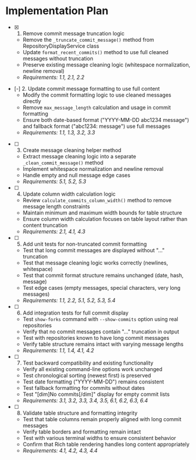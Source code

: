 # Implementation Plan

- [x] 1. Remove commit message truncation logic
  - Remove the `_truncate_commit_message()` method from RepositoryDisplayService class
  - Update `format_recent_commits()` method to use full cleaned messages without truncation
  - Preserve existing message cleaning logic (whitespace normalization, newline removal)
  - _Requirements: 1.1, 2.1, 2.2_

- [-] 2. Update commit message formatting to use full content
  - Modify the commit formatting logic to use cleaned messages directly
  - Remove `max_message_length` calculation and usage in commit formatting
  - Ensure both date-based format ("YYYY-MM-DD abc1234 message") and fallback format ("abc1234: message") use full messages
  - _Requirements: 1.1, 1.3, 3.2, 3.3_

- [ ] 3. Create message cleaning helper method
  - Extract message cleaning logic into a separate `_clean_commit_message()` method
  - Implement whitespace normalization and newline removal
  - Handle empty and null message edge cases
  - _Requirements: 5.1, 5.2, 5.3_

- [ ] 4. Update column width calculation logic
  - Review `calculate_commits_column_width()` method to remove message length constraints
  - Maintain minimum and maximum width bounds for table structure
  - Ensure column width calculation focuses on table layout rather than content truncation
  - _Requirements: 2.1, 4.1, 4.3_

- [ ] 5. Add unit tests for non-truncated commit formatting
  - Test that long commit messages are displayed without "..." truncation
  - Test that message cleaning logic works correctly (newlines, whitespace)
  - Test that commit format structure remains unchanged (date, hash, message)
  - Test edge cases (empty messages, special characters, very long messages)
  - _Requirements: 1.1, 2.2, 5.1, 5.2, 5.3, 5.4_

- [ ] 6. Add integration tests for full commit display
  - Test `show-forks` command with `--show-commits` option using real repositories
  - Verify that no commit messages contain "..." truncation in output
  - Test with repositories known to have long commit messages
  - Verify table structure remains intact with varying message lengths
  - _Requirements: 1.1, 1.4, 4.1, 4.2_

- [ ] 7. Test backward compatibility and existing functionality
  - Verify all existing command-line options work unchanged
  - Test chronological sorting (newest first) is preserved
  - Test date formatting ("YYYY-MM-DD") remains consistent
  - Test fallback formatting for commits without dates
  - Test "[dim]No commits[/dim]" display for empty commit lists
  - _Requirements: 3.1, 3.2, 3.3, 3.4, 3.5, 6.1, 6.2, 6.3, 6.4_

- [ ] 8. Validate table structure and formatting integrity
  - Test that table columns remain properly aligned with long commit messages
  - Verify table borders and formatting remain intact
  - Test with various terminal widths to ensure consistent behavior
  - Confirm that Rich table rendering handles long content appropriately
  - _Requirements: 4.1, 4.2, 4.3, 4.4_